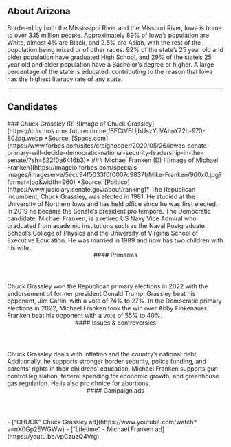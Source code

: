 ## About Arizona
Bordered by both the Mississippi River and the Missouri River, Iowa is home to over 3.15 million people. Approximately 89% of Iowa’s population are White, almost 4% are Black, and 2.5% are Asian, with the rest of the population being mixed or of other races. 92% of the state’s 25 year old and older population have graduated High School, and 29% of the state’s 25 year old and older population have a Bachelor’s degree or higher. A large percentage of the state is educated, contributing to the reason that Iowa has the highest literacy rate of any state.

---

## Candidates

<Grid>
  <Box>
    ### Chuck Grassley (R)
    ![Image of Chuck Grassley](https://cdn.mos.cms.futurecdn.net/8FCtVBUjbUszYpVAhnY72h-970-80.jpg.webp
    *Source: [Space.com](https://www.forbes.com/sites/craighooper/2020/05/26/iowas-senate-primary-will-decide-democratic-national-security-leadership-in-the-senate/?sh=622f0a6416b3)*
  </Box>
  <Box>
    ### Michael Franken (D)
    !![Image of Michael Franken](https://imageio.forbes.com/specials-images/imageserve/5ecc94f5033f0f0007c9837f/Mike-Franken/960x0.jpg?format=jpg&width=960)
    *Source: [Politico](https://www.judiciary.senate.gov/about/ranking)*
  </Box>

  <Box>
    The Republican incumbent, Chuck Grassley, was elected in 1981. He studied at the University of Northern Iowa and has held office since he was first elected. In 2019 he became the Senate’s president pro tempore.

  </Box>
  <Box>
     The Democratic candidate, Michael Franken, is a retired US Navy Vice Admiral who graduated from academic institutions such as the Naval Postgraduate School’s College of Physics and the University of Virginia School of Executive Education. He was married in 1989 and now has two children with his wife.
  </Box>

  <Header>
    #### Primaries
  </Header>
  <Box>
    Chuck Grassley won the Republican primary elections in 2022 with the endorsement of former president Donald Trump. Grassley beat his opponent, Jim Carlin, with a vote of 74% to 27%.
  </Box>
  <Box>
    In the Democratic primary elections in 2022, Michael Franken took the win over Abby Finkenauer. Franken beat his opponent with a vote of 55% to 40%.
  </Box>

  <Header>
    #### Issues & controversies
  </Header>
  <WideBox>
    Chuck Grassley deals with inflation and the country’s national debt. Additionally, he supports stronger border security, police funding, and parents’ rights in their childrens’ education. Michael Franken supports gun control legislation, federal spending for economic growth, and greenhouse gas regulation. He is also pro choice for abortions.
  </WideBox>
 
  <Header>
    #### Campaign ads
  </Header>
   <Box>
    - [“CHUCK” Chuck Grassley ad](https://www.youtube.com/watch?v=nX0Gp2EWGWw)
  </Box>
  <Box>
    - [“Lifetime” - Michael Franken ad](https://youtu.be/vpCzuzQ4Vrg)
  </Box>

</Grid>

